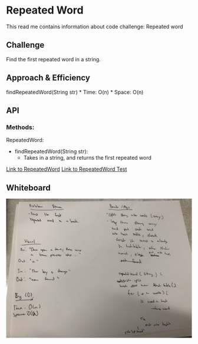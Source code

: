 # Repeated Word
This read me contains information about code challenge: Repeated word

## Challenge
Find the first repeated word in a string.

## Approach & Efficiency
findRepeatedWord(String str)
    * Time: O(n)
    * Space: O(n)


## API
  ### Methods:
  RepeatedWord:
 * findRepeatedWord(String str): 
     * Takes in a string, and returns the first repeated word 
 


[Link to RepeatedWord](../src/main/java/challenges/RepeatedWord.java)
[Link to RepeatedWord Test](../src/test/java/challenges/RepeatedWordTest.java)

## Whiteboard
![pic](../assets/whiteboardC31.jpg)



